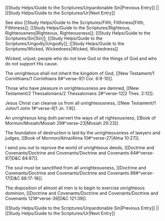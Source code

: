 [[Study Helps/Guide to the Scriptures/Unpardonable Sin|Previous Entry]]  ||  [[Study Helps/Guide to the Scriptures/Ur|Next Entry]]

 See also [[Study Helps/Guide to the Scriptures/Filth, Filthiness|Filth, Filthiness]]; [[Study Helps/Guide to the Scriptures/Righteous, Righteousness|Righteous, Righteousness]]; [[Study Helps/Guide to the Scriptures/Sin|Sin]]; [[Study Helps/Guide to the Scriptures/Ungodly|Ungodly]]; [[Study Helps/Guide to the Scriptures/Wicked, Wickedness|Wicked, Wickedness]]

 Wicked, unjust; people who do not love God or the things of God and who do not support His cause.

 The unrighteous shall not inherit the kingdom of God, [[New Testament/1 Corinthians/1 Corinthians 6#^verse-9|1 Cor. 6:9-10]].

 Those who have pleasure in unrighteousness are damned, [[New Testament/2 Thessalonians/2 Thessalonians 2#^verse-12|2 Thes. 2:12]].

 Jesus Christ can cleanse us from all unrighteousness, [[New Testament/1 John/1 John 1#^verse-9|1 Jn. 1:9]].

 An unrighteous king doth pervert the ways of all righteousness, [[Book of Mormon/Mosiah/Mosiah 29#^verse-23|Mosiah 29:23]].

 The foundation of destruction is laid by the unrighteousness of lawyers and judges, [[Book of Mormon/Alma/Alma 10#^verse-27|Alma 10:27]].

 I send you out to reprove the world of unrighteous deeds, [[Doctrine and Covenants/Doctrine and Covenants/Doctrine and Covenants 84#^verse-87|D&C 84:87]].

 The soul must be sanctified from all unrighteousness, [[Doctrine and Covenants/Doctrine and Covenants/Doctrine and Covenants 88#^verse-17|D&C 88:17-18]].

 The disposition of almost all men is to begin to exercise unrighteous dominion, [[Doctrine and Covenants/Doctrine and Covenants/Doctrine and Covenants 121#^verse-39|D&C 121:39]].

[[Study Helps/Guide to the Scriptures/Unpardonable Sin|Previous Entry]]  ||  [[Study Helps/Guide to the Scriptures/Ur|Next Entry]]